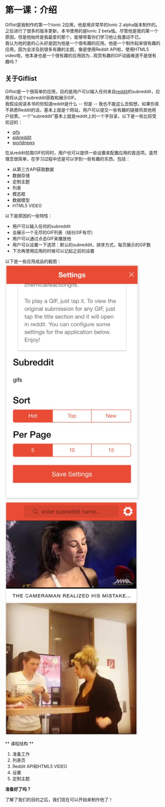 # 第一课：介绍
  
Giflist是我制作的第一个Ionic 2应用，他是用非常早的Ionic 2 alpha版本制作的。之后进行了很多的版本更新，本书使用的是Ionic 2 beta版。尽管他是我的第一个原因，但是他始终是我最爱的那个，能够带着你们学习他让我激动不已。  
我认为他的是的心头好是因为他是一个很有趣的应用。他是一个制作起来很有趣的应用，因为会涉及到很多有趣的主题，像是使用Reddit API啦，使用HTML5 video啦，他本身也是一个很有趣的应用因为...观赏有趣的GIF动画难道不是很有趣吗？  
  
## 关于Giflist
Giflist是一个很简单的应用，目的是用户可以输入任何来自[reddit](https://www.reddit.com/)的subreddit，应用将从这个subreddit获取和展示GIF。  
我假设阅读本书的你知道reddit是什么 -- 但是 -- 我也不能这么去假想，如果你真不熟悉Reddit的话，基本上就是个网站，用户可以提交一些有趣的链接供其他用户投票。一个“subreddit”基本上就是reddit上的一个字目录，以下是一些比较受欢迎的：
* [gifs](https://www.reddit.com/r/gifs/)
* [askreddit](https://www.reddit.com/r/AskReddit/)
* [worldnews](https://www.reddit.com/r/worldnews/)

在从reddit拉取GIF的同时，用户也可以提供一些设置来配置应用的首选项。虽然理念很简单，在学习过程中还是可以学到一些有趣的东西，包括：
* 从第三方API获取数据
* 数据存储
* 定制主题
* 列表
* 模态框
* 数据模型
* HTML5 VIDEO
  
以下是原因的一些特性：
* 用户可以输入任何的subreddit
* 会展示一个无尽的GIF列表（结社GIF有尽）
* 用户可以通过点击GIF来播放他
* 用户可以设置一下选项：默认的subreddit，排序方式，每页展示的GIF数
* 下次再使用应用的时候可以记起之前的设置

以下是一些应用成品的截图：  
![Giflist 1](/imgs/3.1.1.jpg)    
![Giflist 2](/imgs/3.1.2.jpg)    
  
** 课程结构  **  
1. 准备工作
2. 列表页
3. Reddit API和HTML5 VIDEO
4. 设置
5. 定制主题
  
**准备好了吗？**  
  
了解了我们的目的之后，我们现在可以开始来制作他了！